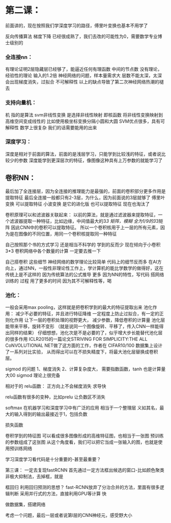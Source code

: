 # 第二课：
前面讲的，现在按照我们学深度学习的路径，傅里叶变换也基本不用学了

反向传播算法 梯度下降
已经很成熟了，我们去改的可能性为0，需要数学专业博士级别的

### 全连接nn：

有理论证明2层隐藏层已经够了，能逼近任何有理函数
中间的节点数 没有理论，经验性的理论 输入的1.2倍
神经网络的问题，样本量需求大
层数不能太深，太深会出现梯度消失，过拟合
不可解释性
以上的缺点导致了第二次神经网络热潮的褪去

### 支持向量机：
机 指的是算法
svm非线性变换 是选择非线性映射 即核函数 将非线性变换映射到高维空间变成线性的
比如使用极坐标变换分隔小圆和大圆
SVM优点很多，具有可解释性
数学上很复杂
我们的话需要能用的出来

### 深度学习：
深度是相对于前面的算法，前面的是浅层学习，只能学到比较浅的特征，或者说比较少的参数
深度能学到更深层次的特征，像图像这种具有上万参数的就能学习了

## 卷积NN：

最后加了全连接层，因为全连接的推理能力是最强的，前面的卷积部分更多作用是提取特征
最后全连接一般都只有2-3层，为什么，因为前面说的3层就够了
傅里叶变换 可以提取特征 小波变换 是它的进化版 也可以提取特征 现在也淘汰了

卷积原理可以和滤波器关联起来：
以前的算法，就是通过滤波器来提取特征，一个滤波器提取一种特征，比如边缘，中间值最大的3*3 矩阵，模糊 全为1/9的3*3矩阵
因此CNN中的卷积可以提取特征。
所以一个卷积核用于上一层的所有元素，因为是在图像的不同位置，用同一个卷积核提取同一种特征

自己按照那个书的方式学习 还是相当不科学的 学到的反而少
现在倾向于小卷积 3*3
卷积网络中各个数量的计算 一定要去推一下

自己搭卷积 这些细节
神经网络的数学理论比较简单 代码上的细节反而多 在AI方向上，通过NN，一般性非理论性工作上，学计算机的能比学数学的做得好，这在传统上是不这样的 
因为传统算法的公式推导 更多
因为NN的特性，写代码 搭网络训练的 过程 用了更多的时间 因为其不可解释性等，喝

### 池化：
一般会采用max pooling，这样就是把卷积学到的最大的特征提取出来 
池化作用：
减少不必要的特征，并且进行特征降维 一定程度上防止过拟合，有一定的正则化作用 
让下一层的卷积处理的视野更大，
减少参数，降低卷积的计算量
池化层能带来平移，旋转不变形 （就是说同一个图像旋转、平移了，传入CNN一样能得出同样的结果）
仔细想想，池化次是不是必要的了，似乎增大步长能替代池化层的很多作用
ICLR2015的一篇论文STRIVING FOR SIMPLICITY:THE ALL CoNVOLUTIONAL NET做了这方面的工作，作者在 CIFAR10/100 数据集上设计了一系列对比实验，
从而得出可以在不损失精度下，将最大池化层替换成卷积层。


sigmod 的问题
1、梯度消失
2、计算复杂度大， 需要指数函数，tanh 也是计算量大00
sigmod 理论上很完备

相对于的
relu函数：
正方向上不会梯度消失
求导快

relu函数有很多的变种，比如prelu 让负数区不消失

softmax 在机器学习和深度学习中有广泛的应用
相当于一个整理层
义如其名，最大的输入得到的输出最接近于1，包括负数

损失函数

卷积学到的特征图 可以看成很多图像形成的高维特征图，也相当于一张图
预训练的参数组成了这张图
从这个角度看，我们可以把它当成一张输入的图，也就是使用预训练网络

学习深度学习看代码是十分重要的-甚至最重要？

第三课：
一定去复现fastRCNN
首先通过一定方法框出候选的窗口-比如颜色聚类
非极大抑制法，去掉框，就是

框回归
利用回归预测的思想？
fast-RCNN放弃了分治合并的方法，里面有很多逻辑判断
采用并行式的方法，直接利用GPU等计算 快

做数据集，搭建网络

考虑一个问题，最后一层或者说第l层的CNN神经元，感受野大小





















